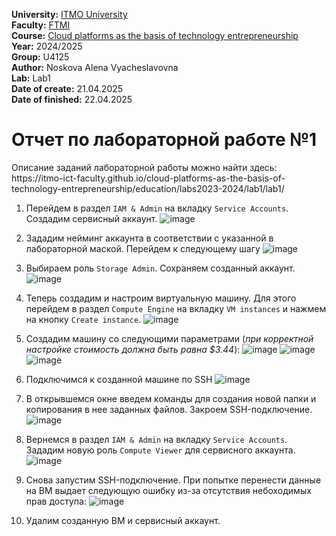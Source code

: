 <b>University:</b> [ITMO University](https://itmo.ru/ru/) <br>
<b>Faculty:</b> [FTMI](https://ftmi.itmo.ru) <br>
<b>Course:</b> [Cloud platforms as the basis of technology entrepreneurship](https://itmo-ict-faculty.github.io/cloud-platforms-as-the-basis-of-technology-entrepreneurship/) <br>
<b>Year:</b> 2024/2025 <br>
<b>Group:</b> U4125 <br>
<b>Author:</b> Noskova Alena Vyacheslavovna <br>
<b>Lab:</b> Lab1 <br>
<b>Date of create:</b> 21.04.2025 <br>
<b>Date of finished:</b> 22.04.2025<br>

<h1>Отчет по лабораторной работе №1 </h1>
Описание заданий лабораторной работы можно найти здесь: https://itmo-ict-faculty.github.io/cloud-platforms-as-the-basis-of-technology-entrepreneurship/education/labs2023-2024/lab1/lab1/

1. Перейдем в раздел `IAM & Admin` на вкладку `Service Accounts`. Создадим сервисный аккаунт.
![image](https://github.com/user-attachments/assets/4c98cba8-157d-4faf-add6-b2e9d2c452e3)

2. Зададим нейминг аккаунта в соответствии с указанной в лабораторной маской. Перейдем к следующему шагу
![image](https://github.com/user-attachments/assets/2122b14c-8198-4938-9b8c-b4b7aa10c36e)

3. Выбираем роль `Storage Admin`. Сохраняем созданный аккаунт.
![image](https://github.com/user-attachments/assets/45dcca47-9d71-41c4-9446-26b8c192afa4)

4. Теперь создадим и настроим виртуальную машину. Для этого перейдем в раздел `Compute Engine` на вкладку `VM instances` и нажмем на кнопку `Create instance`.
![image](https://github.com/user-attachments/assets/240c1c9b-5ec8-4f7a-b6b0-e92b42fb27ef)

5. Создадим машину со следующими параметрами (_при корректной настройке стоимость должна быть равна $3.44_):
![image](https://github.com/user-attachments/assets/9e5f2ecd-5e0a-4f6c-a090-3f07156bedbc)
![image](https://github.com/user-attachments/assets/708887b6-d665-471a-8647-d239df2a3102)
![image](https://github.com/user-attachments/assets/5248210c-446b-4f07-9dd7-3aeba795cbba)

6. Подключимся к созданной машине по SSH
![image](https://github.com/user-attachments/assets/a4ef1515-2ce6-4bdc-8e0c-c58f8146958a)

7. В открывшемся окне введем команды для создания новой папки и копирования в нее заданных файлов. Закроем SSH-подключение.
![image](https://github.com/user-attachments/assets/a1e6b522-ceeb-4245-8964-b59e4f1b416b)

8. Вернемся в раздел `IAM & Admin` на вкладку `Service Accounts`. Зададим новую роль `Compute Viewer` для сервисного аккаунта.
![image](https://github.com/user-attachments/assets/ee9d23db-93d4-432e-91b3-69bdafa4f419)

9. Снова запустим SSH-подключение. При попытке перенести данные на ВМ выдает следующую ошибку из-за отсутствия небоходимых прав доступа:
![image](https://github.com/user-attachments/assets/50c8133b-56e0-4934-bbe8-7cb0ab745c71)

10. Удалим созданную ВМ и сервисный аккаунт.
